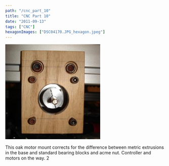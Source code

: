 ```yaml
---
path: "/cnc_part_10"
title: "CNC Part 10"
date: "2011-09-13"
tags: ["CNC"]
hexagonImages: ["DSC04170.JPG_hexagon.jpeg"]
---
```


 [![](DSC04170.JPG)](DSC04170.JPG)

This oak motor mount corrects for the difference between metric extrusions in the base and standard bearing blocks and acme nut. Controller and motors on the way. 2 
  <!---
  <div class="field field-type-filefield field-field-images" xmlns="http://www.w3.org/1999/xhtml">
      
    <div class="field-items">
            <div class="field-item odd">
                    <a href="http://www.beigerecords.com/joe-old/sites/default/files/DSC04170.JPG" class="imagecache imagecache-square_thumbnail imagecache-imagelink imagecache-square_thumbnail_imagelink"><img src="http://www.beigerecords.com/joe-old/sites/default/files/imagecache/square_thumbnail/DSC04170.JPG" alt="" title="" width="300" height="300" class="imagecache imagecache-square_thumbnail"/></a>        </div>
        </div>
</div> 
This oak motor mount corrects for the difference between metric extrusions in the base and standard bearing blocks and acme nut. Controller and motors on the way. 2
  --->